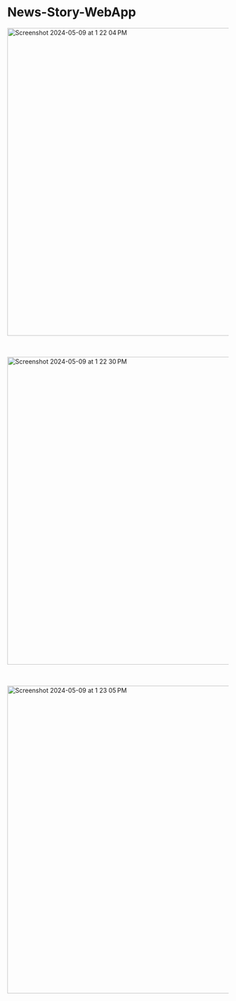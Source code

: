 # News-Story-WebApp

<img width="700" alt="Screenshot 2024-05-09 at 1 22 04 PM" src="https://github.com/Sagar5426/News-Story-WebApp/assets/108585817/7ebcc58b-472e-4d89-8522-07b1062dc40c"><br><br><br>


<img width="700" alt="Screenshot 2024-05-09 at 1 22 30 PM" src="https://github.com/Sagar5426/News-Story-WebApp/assets/108585817/2fba8637-88dc-4edd-8af4-70b7bfe097e4"><br><br><br>


<img width="700" alt="Screenshot 2024-05-09 at 1 23 05 PM" src="https://github.com/Sagar5426/News-Story-WebApp/assets/108585817/e6130b22-9151-4977-9379-a01c85159082"><br><br><br>
